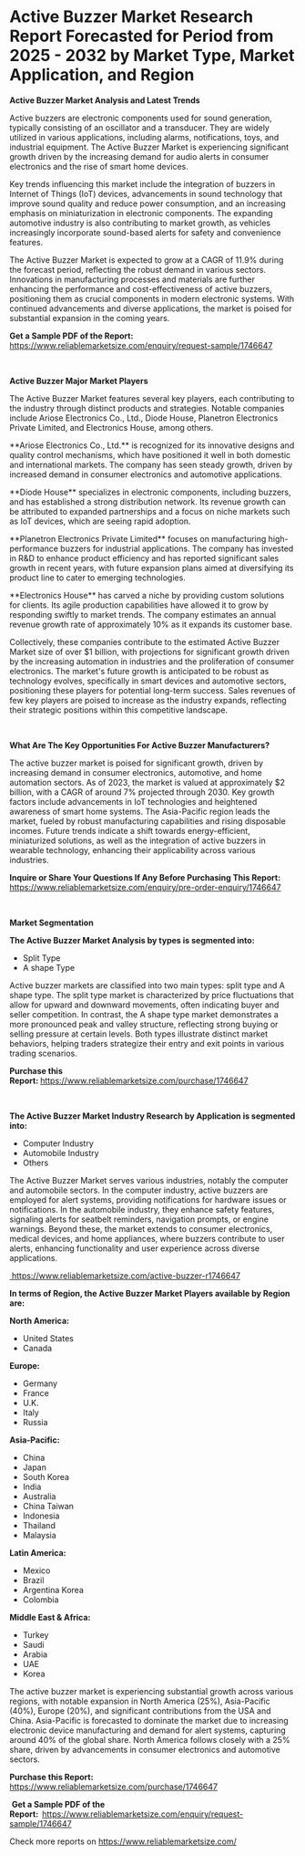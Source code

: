 <p><h1>Active Buzzer Market Research Report Forecasted for Period from 2025 -  2032 by Market Type, Market Application, and Region</h1></p><p><strong>Active Buzzer Market Analysis and Latest Trends</strong></p>
<p><p>Active buzzers are electronic components used for sound generation, typically consisting of an oscillator and a transducer. They are widely utilized in various applications, including alarms, notifications, toys, and industrial equipment. The Active Buzzer Market is experiencing significant growth driven by the increasing demand for audio alerts in consumer electronics and the rise of smart home devices.</p><p>Key trends influencing this market include the integration of buzzers in Internet of Things (IoT) devices, advancements in sound technology that improve sound quality and reduce power consumption, and an increasing emphasis on miniaturization in electronic components. The expanding automotive industry is also contributing to market growth, as vehicles increasingly incorporate sound-based alerts for safety and convenience features.</p><p>The Active Buzzer Market is expected to grow at a CAGR of 11.9% during the forecast period, reflecting the robust demand in various sectors. Innovations in manufacturing processes and materials are further enhancing the performance and cost-effectiveness of active buzzers, positioning them as crucial components in modern electronic systems. With continued advancements and diverse applications, the market is poised for substantial expansion in the coming years.</p></p>
<p><strong>Get a Sample PDF of the Report:&nbsp;</strong> <a href="https://www.reliablemarketsize.com/enquiry/request-sample/1746647?utm_campaign=2180&utm_medium=2&utm_source=Github&utm_content=ia&utm_term=10022025&utm_id=active-buzzer">https://www.reliablemarketsize.com/enquiry/request-sample/1746647</a></p>
<p>&nbsp;</p>
<p><strong>Active Buzzer Major Market Players</strong></p>
<p><p>The Active Buzzer Market features several key players, each contributing to the industry through distinct products and strategies. Notable companies include Ariose Electronics Co., Ltd., Diode House, Planetron Electronics Private Limited, and Electronics House, among others.</p><p>**Ariose Electronics Co., Ltd.** is recognized for its innovative designs and quality control mechanisms, which have positioned it well in both domestic and international markets. The company has seen steady growth, driven by increased demand in consumer electronics and automotive applications.</p><p>**Diode House** specializes in electronic components, including buzzers, and has established a strong distribution network. Its revenue growth can be attributed to expanded partnerships and a focus on niche markets such as IoT devices, which are seeing rapid adoption.</p><p>**Planetron Electronics Private Limited** focuses on manufacturing high-performance buzzers for industrial applications. The company has invested in R&D to enhance product efficiency and has reported significant sales growth in recent years, with future expansion plans aimed at diversifying its product line to cater to emerging technologies.</p><p>**Electronics House** has carved a niche by providing custom solutions for clients. Its agile production capabilities have allowed it to grow by responding swiftly to market trends. The company estimates an annual revenue growth rate of approximately 10% as it expands its customer base.</p><p>Collectively, these companies contribute to the estimated Active Buzzer Market size of over $1 billion, with projections for significant growth driven by the increasing automation in industries and the proliferation of consumer electronics. The market's future growth is anticipated to be robust as technology evolves, specifically in smart devices and automotive sectors, positioning these players for potential long-term success. Sales revenues of few key players are poised to increase as the industry expands, reflecting their strategic positions within this competitive landscape.</p></p>
<p>&nbsp;</p>
<p><strong>What Are The Key Opportunities For Active Buzzer Manufacturers?</strong></p>
<p><p>The active buzzer market is poised for significant growth, driven by increasing demand in consumer electronics, automotive, and home automation sectors. As of 2023, the market is valued at approximately $2 billion, with a CAGR of around 7% projected through 2030. Key growth factors include advancements in IoT technologies and heightened awareness of smart home systems. The Asia-Pacific region leads the market, fueled by robust manufacturing capabilities and rising disposable incomes. Future trends indicate a shift towards energy-efficient, miniaturized solutions, as well as the integration of active buzzers in wearable technology, enhancing their applicability across various industries.</p></p>
<p><strong>Inquire or Share Your Questions If Any Before Purchasing This Report:</strong> <a href="https://www.reliablemarketsize.com/enquiry/pre-order-enquiry/1746647?utm_campaign=2180&utm_medium=2&utm_source=Github&utm_content=ia&utm_term=10022025&utm_id=active-buzzer">https://www.reliablemarketsize.com/enquiry/pre-order-enquiry/1746647</a></p>
<p>&nbsp;</p>
<p><strong>Market Segmentation</strong></p>
<p><strong>The Active Buzzer Market Analysis by types is segmented into:</strong></p>
<p><ul><li>Split Type</li><li>A shape Type</li></ul></p>
<p><p>Active buzzer markets are classified into two main types: split type and A shape type. The split type market is characterized by price fluctuations that allow for upward and downward movements, often indicating buyer and seller competition. In contrast, the A shape type market demonstrates a more pronounced peak and valley structure, reflecting strong buying or selling pressure at certain levels. Both types illustrate distinct market behaviors, helping traders strategize their entry and exit points in various trading scenarios.</p></p>
<p><strong>Purchase this Report:&nbsp;</strong><a href="https://www.reliablemarketsize.com/purchase/1746647?utm_campaign=2180&utm_medium=2&utm_source=Github&utm_content=ia&utm_term=10022025&utm_id=active-buzzer">https://www.reliablemarketsize.com/purchase/1746647</a></p>
<p>&nbsp;</p>
<p><strong>The Active Buzzer Market Industry Research by Application is segmented into:</strong></p>
<p><ul><li>Computer Industry</li><li>Automobile Industry</li><li>Others</li></ul></p>
<p><p>The Active Buzzer Market serves various industries, notably the computer and automobile sectors. In the computer industry, active buzzers are employed for alert systems, providing notifications for hardware issues or notifications. In the automobile industry, they enhance safety features, signaling alerts for seatbelt reminders, navigation prompts, or engine warnings. Beyond these, the market extends to consumer electronics, medical devices, and home appliances, where buzzers contribute to user alerts, enhancing functionality and user experience across diverse applications.</p></p>
<p><a href="https://www.reliablemarketsize.com/active-buzzer-r1746647?utm_campaign=2180&utm_medium=2&utm_source=Github&utm_content=ia&utm_term=10022025&utm_id=active-buzzer">&nbsp;https://www.reliablemarketsize.com/active-buzzer-r1746647</a></p>
<p><strong>In terms of Region, the Active Buzzer Market Players available by Region are:</strong></p>
<p>
    <p> <strong> North America: </strong>
        <ul>
            <li>United States</li>
            <li>Canada</li>
        </ul>
        </p> 
    <p> <strong> Europe: </strong>
        <ul>
            <li>Germany</li>
            <li>France</li>
            <li>U.K.</li>
            <li>Italy</li>
            <li>Russia</li>
        </ul>
        </p> 
    <p> <strong> Asia-Pacific: </strong>
        <ul>
            <li>China</li>
            <li>Japan</li>
            <li>South Korea</li>
            <li>India</li>
            <li>Australia</li>
            <li>China Taiwan</li>
            <li>Indonesia</li>
            <li>Thailand</li>
            <li>Malaysia</li>
        </ul>
        </p> 
    <p> <strong> Latin America: </strong>
        <ul>
            <li>Mexico</li>
            <li>Brazil</li>
            <li>Argentina Korea</li>
            <li>Colombia</li>
        </ul>
        </p> 
    <p> <strong> Middle East & Africa: </strong>
        <ul>
            <li>Turkey</li>
            <li>Saudi</li>
            <li>Arabia</li>
            <li>UAE</li>
            <li>Korea</li>
        </ul>
    </p>
    </p>
<p><p>The active buzzer market is experiencing substantial growth across various regions, with notable expansion in North America (25%), Asia-Pacific (40%), Europe (20%), and significant contributions from the USA and China. Asia-Pacific is forecasted to dominate the market due to increasing electronic device manufacturing and demand for alert systems, capturing around 40% of the global share. North America follows closely with a 25% share, driven by advancements in consumer electronics and automotive sectors.</p></p>
<p><strong>Purchase this Report: </strong><a href="https://www.reliablemarketsize.com/purchase/1746647?utm_campaign=2180&utm_medium=2&utm_source=Github&utm_content=ia&utm_term=10022025&utm_id=active-buzzer">https://www.reliablemarketsize.com/purchase/1746647</a></p>
<p>&nbsp;<strong>Get a Sample PDF of the Report:&nbsp;&nbsp;</strong><a href="https://www.reliablemarketsize.com/enquiry/request-sample/1746647?utm_campaign=2180&utm_medium=2&utm_source=Github&utm_content=ia&utm_term=10022025&utm_id=active-buzzer">https://www.reliablemarketsize.com/enquiry/request-sample/1746647</a></p>
<p><strong></strong></p>
<p>Check more reports on <a href="https://www.reliablemarketsize.com/?utm_campaign=2180&utm_medium=2&utm_source=Github&utm_content=ia&utm_term=10022025&utm_id=active-buzzer">https://www.reliablemarketsize.com/</a></p>